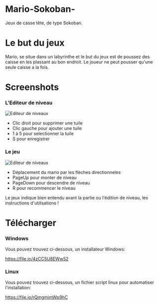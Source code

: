 # Mario-Sokoban-
Jeux de casse tête, de type Sokoban.

# Le but du jeux 
Mario, se situe dans un labyrinthe et le but du jeux est de poussez des caisse en les plassant au bon endroit. Le joueur ne peut pousser qu'une seule caisse a la fois.

# Screenshots 

### L'Editeur de niveau 
![Editeur de niveaux](http://image.noelshack.com/fichiers/2021/20/7/1621725438-screenshot-9.png)

- Clic droit pour supprimer une tuile
- Clic gauche pour ajouter une tuile 
- 1 à 5 pour selectionner la tuile 
- S pour enregistrer 

### Le jeu
![Editeur de niveaux](http://image.noelshack.com/fichiers/2021/20/7/1621725590-screenshot-10.png)

- Déplacement du mario par les flèches directionneles
- PageUp pour monter de niveau
- PageDown pour descendre de niveau 
- R pour recommencer le niveau 

Le jeux indique bien entendu avant la partie ou l'édition de niveau, les instructions d'utilisations ! 

# Télécharger 

### Windows 
Vous pouvez trouvez ci-dessous, un installateur Windows: 

https://file.io/4zCC5U8EWw52

### Linux 

Vous pouvez trouvez ci-dessous, un fichier script linux pour automatiser l'installation: 

https://file.io/rQmgmimWp9hC
